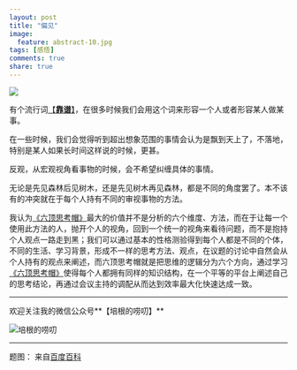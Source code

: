 ```yaml
---
layout: post
title: "偏见"
image:
  feature: abstract-10.jpg
tags: [感悟]
comments: true
share: true
---
```

![](http://pic.yupoo.com/peigen123_v/FnRBRbi5/sEVh0.jpg)

有个流行词[【**靠谱**】](https://www.baidu.com/link?url=6VxxqKfwHnn6JQSdyo6OHWOvei4C5IUeQoUtNmHk092G_8tGGjqSgmgvP5lY8qaCPhYH1C6ND549vcRMz8UKBJjZvPu9DKF47ZwOcPqqpIG&wd=&eqid=f81cd8f200034db10000000556de3742)，在很多时候我们会用这个词来形容一个人或者形容某人做某事。

在一些时候，我们会觉得听到超出想象范围的事情会认为是飘到天上了，不落地，特别是某人如果长时间这样说的时候，更甚。

反观，从宏观视角看事物的时候，会不希望纠缠具体的事情。

无论是先见森林后见树木，还是先见树木再见森林，都是不同的角度罢了。本不该有的冲突就在于每个人持有不同的审视事物的方法。

我认为[《六顶思考帽》](http://baike.baidu.com/link?url=y6KHS_6mIJoWT4B56l5hGCdmmu9D-tUbHbA8Dv8ubolwBt25q60CEunCho8ZJq3d-4a5wWzucc14IT-GAa8ZYa)最大的价值并不是分析的六个维度、方法，而在于让每一个使用此方法的人，抛开个人的视角，回到一个统一的视角来看待问题，而不是抱持个人观点一路走到黑；我们可以通过基本的性格测验得到每个人都是不同的个体，不同的生活、学习背景，形成不一样的思考方法、观点，在议题的讨论中自然会从个人持有的观点来阐述，而六顶思考帽就是把思维的逻辑分为六个方向，通过学习[《六顶思考帽》](http://baike.baidu.com/link?url=y6KHS_6mIJoWT4B56l5hGCdmmu9D-tUbHbA8Dv8ubolwBt25q60CEunCho8ZJq3d-4a5wWzucc14IT-GAa8ZYa)使得每个人都拥有同样的知识结构，在一个平等的平台上阐述自己的思考结论，再通过会议主持的调配从而达到效率最大化快速达成一致。

---
欢迎关注我的微信公众号**【培根的唠叨】**

![培根的唠叨](http://pic.yupoo.com/peigen123_v/FlH0GKmz/12EiFV.jpg)

---
题图： 来自[百度百科](http://baike.baidu.com/link?url=3hq9oENOj_t9T2CN-bNYKlWu2OQX9EAWobGx3tUW5Orz0fVWLUKR9vwe2b1D2JSeQ-A7niH3BmU66yFl6ympWdYVDAjqLDAezzbNT1VDJL7)

